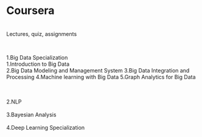 # Coursera
<br/>Lectures, quiz, assignments<br/>

<br/><p>1.Big Data Specialization<br/>
1.Introduction to Big Data<br/>
</pre>2.Big Data Modeling and Management System
</pre></pre>3.Big Data Integration and Processing 
</pre>4.Machine learning with Big Data
</pre>5.Graph Analytics for Big Data<p><br/>
<br/>2.NLP<br/>
<br/>3.Bayesian Analysis<br/>
<br/>4.Deep Learning Specialization <br/>

